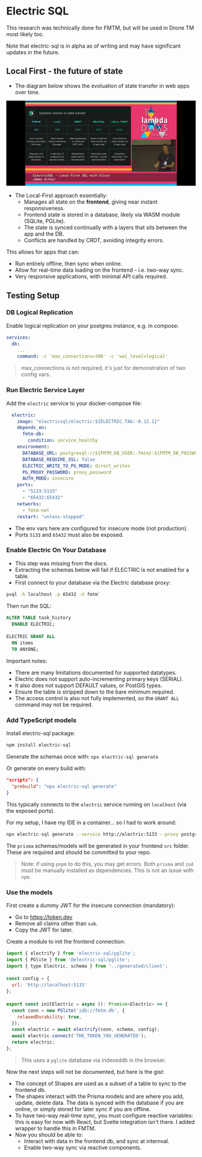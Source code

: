 # Electric SQL

This research was technically done for FMTM, but will be used in Drone TM most likely too.

Note that electric-sql is in alpha as of writing and may have significant updates in the
future.

## Local First - the future of state

- The diagram below shows the evoluation of state transfer in web apps over time.

![Image](./evolution_of_state.png)

- The Local-First approach essentially:
  - Manages all state on the **frontend**, giving near instant responsiveness.
  - Frontend state is stored in a database, likely via WASM module (SQLite, PGLite).
  - The state is synced continually with a layers that sits between the app and the DB.
  - Conflicts are handled by CRDT, avoiding integrity errors.

This allows for apps that can:
- Run entirely offline, then sync when online.
- Allow for real-time data loading on the frontend - i.e. two-way sync.
- Very responsive applications, with minimal API calls required.

## Testing Setup

### DB Logical Replication

Enable logical replication on your postgres instance, e.g. in compose:

```yaml
services:
  db:
    ...
    command: -c 'max_connections=300' -c 'wal_level=logical'
```

> max_connections is not required, it's just for demonstration of two config vars.

### Run Electric Service Layer

Add the `electric` service to your docker-compose file:

```yaml
  electric:
    image: "electricsql/electric:${ELECTRIC_TAG:-0.12.1}"
    depends_on:
      fmtm-db:
        condition: service_healthy
    environment:
      DATABASE_URL: postgresql://${FMTM_DB_USER:-fmtm}:${FMTM_DB_PASSWORD:-fmtm}@${FMTM_DB_HOST:-fmtm-db}/${FMTM_DB_NAME:-fmtm}
      DATABASE_REQUIRE_SSL: false
      ELECTRIC_WRITE_TO_PG_MODE: direct_writes
      PG_PROXY_PASSWORD: proxy_password
      AUTH_MODE: insecure
    ports:
      - "5133:5133"
      - "65432:65432"
    networks:
      - fmtm-net
    restart: "unless-stopped"
```

- The env vars here are configured for insecure mode (not production).
- Ports `5133` and `65432` must also be exposed.

### Enable Electric On Your Database

- This step was missing from the docs.
- Extracting the schemas below will fail if ELECTRIC is not enabled for a table.
- First connect to your database via the Electric database proxy:

```bash
psql -h localhost -p 65432 -U fmtm`
```

Then run the SQL:

```sql
ALTER TABLE task_history
  ENABLE ELECTRIC;

ELECTRIC GRANT ALL
  ON items
  TO ANYONE;
```

Important notes:
- There are many limitations documented for supported datatypes.
- Electric does not support auto-incrementing primary keys (SERIAL).
- It also does not support DEFAULT values, or PostGIS types.
- Ensure the table is stripped down to the bare minimum required.
- The access control is also not fully implemented, so the `GRANT ALL`
  command may not be required.

### Add TypeScript models

Install electric-sql package:

```bash
npm install electric-sql
```

Generate the schemas once with: `npx electric-sql generate`

Or generate on every build with:

```json
"scripts": {
  "prebuild": "npx electric-sql generate"
}
```

This typically connects to the `electric` service running on `localhost`
(via the exposed ports).

For my setup, I have my IDE in a container... so I had to work around:

```bash
npx electric-sql generate --service http://electric:5133 --proxy postgresql://fmtm:proxy_password@electric:65432/fmtm
```

The `prisma` schemas/models will be generated in your frontend `src` folder.
These are required and should be committed to your repo.

> Note: if using `pnpm` to do this, you may get errors. Both `prisma` and `zod`
> must be manually installed as dependencies. This is not an issue with `npm`.

### Use the models

First create a dummy JWT for the insecure connection (mandatory):

- Go to https://token.dev
- Remove all claims other than `sub`.
- Copy the JWT for later.

Create a module to init the frontend connection:

```js
import { electrify } from 'electric-sql/pglite';
import { PGlite } from '@electric-sql/pglite';
import { type Electric, schema } from '../generated/client';

const config = {
  url: 'http://localhost:5133'
};

export const initElectric = async (): Promise<Electric> => {
  const conn = new PGlite('idb://fmtm.db', {
    relaxedDurability: true,
  });
  const electric = await electrify(conn, schema, config);
  await electric.connect('THE_TOKEN_YOU_GENERATED');
  return electric;
};
```

> This uses a `pglite` database via indexeddb in the browser.

Now the next steps will not be documented, but here is the gist:
- The concept of Shapes are used as a subset of a table to sync to the frontend db.
- The shapes interact with the Prisma models and are where you add, update, delete data.
  The data is synced with the database if you are online, or simply stored for later sync
  if you are offline.
- To have two-way real-time sync, you must configure reactive variables: this is easy for
  now with React, but Svelte integration isn't there. I added wrapper to handle this in 
  FMTM.
- Now you should be able to:
  - Interact with data in the frontend db, and sync at internval.
  - Enable two-way sync via reactive components.

